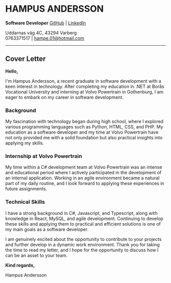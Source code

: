 # HAMPUS ANDERSSON

**Software Developer**
[GitHub](https://github.com/HampusAndersson01) | [LinkedIn](https://www.linkedin.com/in/hampusandersson01)

Uddarnas väg 4C, 43294 Varberg  
0763371517 | hampe.01@hotmail.com

---

## Cover Letter

**Hello,**

I'm Hampus Andersson, a recent graduate in software development with a keen interest in technology. After completing my education in .NET at Borås Vocational University and interning at Volvo Powertrain in Gothenburg, I am eager to embark on my career in software development.

### Background

My fascination with technology began during high school, where I explored various programming languages such as Python, HTML, CSS, and PHP. My education as a software developer and my time at Volvo Powertrain have not only provided me with a solid foundation but also practical insights into applying my skills.

### Internship at Volvo Powertrain

My time within a C# development team at Volvo Powertrain was an intense and educational period where I actively participated in the development of an internal application. Working in an agile environment became a natural part of my daily routine, and I look forward to applying these experiences in future assignments.

### Technical Skills

I have a strong background in C#, Javascript, and Typescript, along with knowledge in React, MySQL, and agile development. Continuing to develop these skills and applying them to practical and efficient solutions is one of my main goals as a software developer.

I am genuinely excited about the opportunity to contribute to your projects and further develop in a dynamic work environment. Thank you for taking the time to read my letter, and I hope for the opportunity to discuss how I can be an asset to your team.

**Kind regards,**

Hampus Andersson
